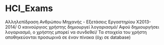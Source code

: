 # HCI_Exams
Αλληλεπίδραση Ανθρώπου Μηχανής - Εξετάσεις Εργαστηρίου X2013-2014/
Ο καινούργιος χρήστης δημιουργεί λογαριασμό/
Αφού δημιουργήσει λογαριασμό, ο χρήστης μπορεί να συνδεθεί/
Τα στοιχεία του χρήστη αποθηκεύονται προσωρινά σε έναν πίνακα (όχι σε database)

